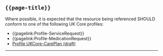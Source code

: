 ## <code>{{page-title}}</code>
	
Where possible, it is expected that the resource being referenced SHOULD conform to one of the following UK Core profiles:
- {{pagelink:Profile-ServiceRequest}}
- {{pagelink:Profile-MedicationRequest}}
- [Profile UKCore-CarePlan (draft)](https://simplifier.net/guide/UKCoreImplementationGuideAssetsinDevelopment/Home/ProfilesandExtensions/UKCore-CarePlan)


---
